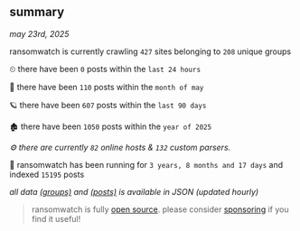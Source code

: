 
## summary
_may 23rd, 2025_

ransomwatch is currently crawling `427` sites belonging to `208` unique groups

⏲ there have been `0` posts within the `last 24 hours`

🦈 there have been `110` posts within the `month of may`

🪐 there have been `607` posts within the `last 90 days`

🏚 there have been `1050` posts within the `year of 2025`

_⚙️ there are currently `82` online hosts & `132` custom parsers._

🦕 ransomwatch has been running for `3 years, 8 months and 17 days` and indexed `15195` posts

_all data  [(groups)](http://ransomwhat.telemetry.ltd/groups) and [(posts)](http://ransomwhat.telemetry.ltd/posts) is available in JSON (updated hourly)_

> ransomwatch is fully [open source](https://github.com/joshhighet/ransomwatch#ransomwatch--). please consider [sponsoring](https://github.com/sponsors/joshhighet) if you find it useful!
